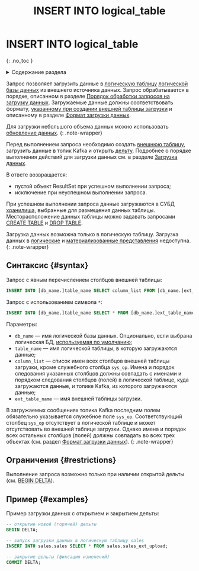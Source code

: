 ﻿---
layout: default
title: INSERT INTO logical_table
nav_order: 28
parent: Запросы SQL+
grand_parent: Справочная информация
has_children: false
has_toc: false
---

# INSERT INTO logical_table
{: .no_toc }

<details markdown="block">
  <summary>
    Содержание раздела
  </summary>
  {: .text-delta }
1. TOC
{:toc}
</details>

Запрос позволяет загрузить данные в [логическую таблицу](../../../overview/main_concepts/logical_table/logical_table.md) 
[логической базы данных](../../../overview/main_concepts/logical_db/logical_db.md) 
из внешнего источника данных. Запрос обрабатывается в порядке, описанном в разделе 
[Порядок обработки запросов на загрузку данных](../../../overview/interactions/upload_processing/upload_processing.md).
Загружаемые данные должны соответствовать формату, 
[указанному при создании внешней таблицы загрузки](../CREATE_UPLOAD_EXTERNAL_TABLE/CREATE_UPLOAD_EXTERNAL_TABLE.md) и 
описанному в разделе [Формат загрузки данных](../../upload_format/upload_format.md).

Для загрузки небольшого объема данных можно использовать 
[обновление данных](../../../working_with_system/data_update/data_update.md).
{: .note-wrapper}

Перед выполнением запроса необходимо создать [внешнюю таблицу](../../../overview/main_concepts/external_table/external_table.md),
загрузить данные в топик Kafka и открыть [дельту](../../../overview/main_concepts/delta/delta.md).
Подробнее о порядке выполнения действий для загрузки данных см. в разделе 
[Загрузка данных](../../../working_with_system/data_upload/data_upload.md).

В ответе возвращается:
*   пустой объект ResultSet при успешном выполнении запроса;
*   исключение при неуспешном выполнении запроса.

При успешном выполнении запроса данные загружаются в СУБД [хранилища](../../../overview/main_concepts/data_storage/data_storage.md), 
выбранные для размещения данных таблицы. Месторасположение данных таблицы можно задавать запросами 
[CREATE TABLE](../CREATE_TABLE/CREATE_TABLE.md) и [DROP TABLE](../DROP_TABLE/DROP_TABLE.md).

Загрузка данных возможна только в логическую таблицу.
Загрузка данных в [логические](../../../overview/main_concepts/logical_view/logical_view.md)
и [материализованные представления](../../../overview/main_concepts/materialized_view/materialized_view.md)
недоступна.
{: .note-wrapper}

## Синтаксис {#syntax}

Запрос с явным перечислением столбцов внешней таблицы:
```sql
INSERT INTO [db_name.]table_name SELECT column_list FROM [db_name.]ext_table_name
```

Запрос с использованием символа `*`:
```sql
INSERT INTO [db_name.]table_name SELECT * FROM [db_name.]ext_table_name
```

Параметры:
*   `db_name` — имя логической базы данных. Опционально, если выбрана логическая БД, 
    [используемая по умолчанию](../../../working_with_system/other_features/default_db_set-up/default_db_set-up.md);
*   `table_name` — имя логической таблицы, в которую загружаются данные;
*   `column_list` — список имен всех столбцов внешней таблицы загрузки, кроме служебного столбца `sys_op`. 
    Имена и порядок следования указанных столбцов должны совпадать с именами и порядком следования столбцов (полей) 
    в логической таблице, куда загружаются данные, и топике Kafka, из которого загружаются данные;
*   `ext_table_name` — имя внешней таблицы загрузки.

В загружаемых сообщениях топика Kafka последним полем обязательно указывается служебное поле `sys_op`. 
Соответствующий столбец `sys_op` отсутствует в логической таблице и может отсутствовать во внешней таблице загрузки. 
Однако имена и порядок всех остальных столбцов (полей) должны совпадать во всех трех объектах 
(см. раздел [Формат загрузки данных](../../upload_format/upload_format.md)).
{: .note-wrapper}

## Ограничения {#restrictions}

Выполнение запроса возможно только при наличии открытой дельты (см. [BEGIN DELTA](../BEGIN_DELTA/BEGIN_DELTA.md)).

## Пример {#examples}

Пример загрузки данных с открытием и закрытием дельты:
```sql
-- открытие новой (горячей) дельты
BEGIN DELTA;

-- запуск загрузки данных в логическую таблицу sales
INSERT INTO sales.sales SELECT * FROM sales.sales_ext_upload;

-- закрытие дельты (фиксация изменений)
COMMIT DELTA;
```